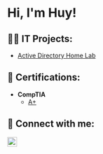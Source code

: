 <h1>Hi, I'm Huy!

<h2>👨‍💻 IT Projects:</h2>

- [Active Directory Home Lab](https://github.com/hmdoan2/ActiveDirectoryHomeLab)
 
<h2>📖 Certifications:</h2>

- <b>CompTIA</b>
  - [A+](https://imgur.com/Slj913z)

<h2> 🤳 Connect with me:</h2>

[<img align="left" alt="HuyDoan | LinkedIn" width="22px" src="https://cdn.jsdelivr.net/npm/simple-icons@v3/icons/linkedin.svg" />][linkedin]


[linkedin]: www.linkedin.com/in/huy-doan-72175323b
